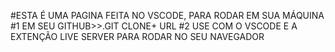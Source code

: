 #ESTA É UMA PAGINA FEITA NO VSCODE, PARA RODAR EM SUA MÁQUINA
#1 EM SEU GITHUB>>.GIT CLONE+ URL 
#2 USE COM O VSCODE E A EXTENÇÃO LIVE SERVER PARA RODAR NO SEU NAVEGADOR
